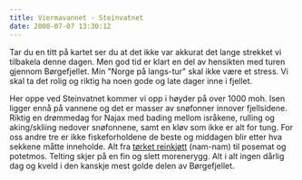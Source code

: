 ```yaml
---
title: Viermavannet - Steinvatnet
date: 2008-07-07 13:30:12
---
```


Tar du en titt på kartet ser du at det ikke var akkurat det lange strekket vi tilbakela denne dagen. Men god tid er klart en del av hensikten med turen gjennom Børgefjellet. Min "Norge på langs-tur" skal ikke være et stress. Vi skal ta det rolig og riktig ha noen gode og late dager inne i fjellet.

Her oppe ved Steinvatnet kommer vi opp i høyder på over 1000 moh. Isen ligger ennå på vannene og det er masser av snøfonner innover fjellsidene. Riktig en drømmedag for Najax med bading mellom isråkene, rulling og aking/skliing nedover snøfonnene, samt en kløv som ikke er alt for tung. For oss andre tre er ikke fiskeforholdene de beste og middagen blir etter hva sekkene måtte inneholde. Alt fra <a href="http://www.norskdesign.no/emballasjedesign/helt-rein-og-helt-vilt-article3199-217.html">tørket reinkjøtt</a> (nam-nam) til posemat og potetmos. Telting skjer på en fin og slett morenerygg. Alt i alt ingen dårlig dag og kveld i den kanskje mest golde delen av Børgefjellet.
